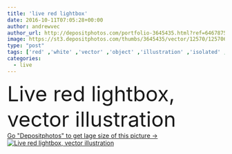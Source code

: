 ```yaml
---
title: 'live red lightbox'
date: 2016-10-11T07:05:28+00:00
author: andrewvec
author_url: http://depositphotos.com/portfolio-3645435.html?ref=64678756
image: https://st3.depositphotos.com/thumbs/3645435/vector/12570/125706020/api_thumb_450.jpg?forcejpeg=true
type: "post"
tags: ['red' ,'white' ,'vector' ,'object' ,'illustration' ,'isolated' ,'equipment' ,'sign' ,'studio' ,'air' ,'light' ,'luminous' ,'symbol' ,'news' ,'message' ,'communication' ,'sound' ,'broadcast' ,'live' ,'music' ,'radio' ,'record' ,'stage' ,'show' ,'production' ,'media' ,'warning' ,'station' ,'silence' ,'video' ,'signal' ,'tv' ,'television' ,'broadcasting' ,'alive' ,'transmission' ,'neon' ,'luminescent' ,'ether' ,'lightbox' ]
categories: 
  - live
---
```

<div aling="center">
            <font size="60"> Live red lightbox, vector illustration</font>   
</div>
<div>
    <a href='https://depositphotos.com/125706020/stock-illustration-live-red-lightbox.html?ref=64678756' target=_blank > Go "Depositphotos" to get lage size of this picture ->
        <img href='https://depositphotos.com/125706020/stock-illustration-live-red-lightbox.html?ref=64678756' src='https://st3.depositphotos.com/3645435/12570/v/950/depositphotos_125706020-stock-illustration-live-red-lightbox.jpg?forcejpeg=true' alt='Live red lightbox, vector illustration' >
    </a>
</div>
